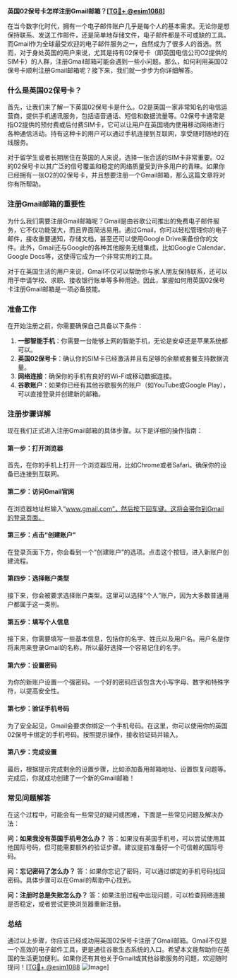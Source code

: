 **英国02保号卡怎样注册Gmail邮箱？[[TG💪+ @esim1088](https://t.me/s/esim1088)]**

在当今数字化时代，拥有一个电子邮件账户几乎是每个人的基本需求。无论你是想保持联系、发送工作邮件，还是简单地存储文件，电子邮件都是不可或缺的工具。而Gmail作为全球最受欢迎的电子邮件服务之一，自然成为了很多人的首选。然而，对于身处英国的用户来说，尤其是持有02保号卡（即英国电信公司O2提供的SIM卡）的人群，注册Gmail邮箱可能会遇到一些小问题。那么，如何利用英国02保号卡顺利注册Gmail邮箱呢？接下来，我们就一步步为你详细解答。

### 什么是英国02保号卡？

首先，让我们来了解一下英国02保号卡是什么。O2是英国一家非常知名的电信运营商，提供手机通讯服务，包括语音通话、短信和数据流量等。02保号卡通常是指O2提供的预付费或后付费SIM卡，它可以让用户在英国境内使用移动网络进行各种通信活动。持有这种卡的用户可以通过手机连接到互联网，享受随时随地的在线服务。

对于留学生或者长期居住在英国的人来说，选择一张合适的SIM卡非常重要。O2的02保号卡以其广泛的信号覆盖和稳定的网络质量受到许多用户的青睐。如果你已经拥有一张O2的02保号卡，并且想要注册一个Gmail邮箱，那么这篇文章将对你有所帮助。

### 注册Gmail邮箱的重要性

为什么我们需要注册Gmail邮箱呢？Gmail是由谷歌公司推出的免费电子邮件服务，它不仅功能强大，而且界面简洁易用。通过Gmail，你可以轻松管理你的电子邮件，接收重要通知，存储文档，甚至还可以使用Google Drive来备份你的文件。此外，Gmail还与Google的各种其他服务无缝集成，比如Google Calendar、Google Docs等，这使得它成为一个非常实用的工具。

对于在英国生活的用户来说，Gmail不仅可以帮助你与家人朋友保持联系，还可以用于申请学校、求职、接收银行账单等多种用途。因此，掌握如何用英国02保号卡注册Gmail邮箱是一项必备技能。

### 准备工作

在开始注册之前，你需要确保自己具备以下条件：

1. **一部智能手机**：你需要一台能够上网的智能手机，无论是安卓还是苹果系统都可以。
2. **英国02保号卡**：确认你的SIM卡已经激活并且有足够的余额或套餐支持数据流量。
3. **网络连接**：确保你的手机有良好的Wi-Fi或移动数据连接。
4. **谷歌账户**：如果你已经有其他谷歌服务的账户（如YouTube或Google Play），可以直接登录并创建新的邮箱。

### 注册步骤详解

现在我们正式进入注册Gmail邮箱的具体步骤。以下是详细的操作指南：

#### 第一步：打开浏览器
首先，在你的手机上打开一个浏览器应用，比如Chrome或者Safari。确保你的设备已连接到互联网。

#### 第二步：访问Gmail官网
在浏览器地址栏输入“www.gmail.com”，然后按下回车键。这将会带你到Gmail的登录页面。

#### 第三步：点击“创建账户”
在登录页面下方，你会看到一个“创建账户”的选项。点击这个按钮，进入新账户创建流程。

#### 第四步：选择账户类型
接下来，你会被要求选择账户类型。这里可以选择“个人”账户，因为大多数普通用户都属于这一类别。

#### 第五步：填写个人信息
接下来，你需要填写一些基本信息，包括你的名字、姓氏以及用户名。用户名是你将来用来登录Gmail的名称，所以最好选择一个容易记住的名字。

#### 第六步：设置密码
为你的新账户设置一个强密码。一个好的密码应该包含大小写字母、数字和特殊字符，以提高安全性。

#### 第七步：验证手机号码
为了安全起见，Gmail会要求你绑定一个手机号码。在这里，你可以使用你的英国02保号卡绑定的手机号码。按照提示操作，接收验证码并输入。

#### 第八步：完成设置
最后，根据提示完成剩余的设置步骤，比如添加备用邮箱地址、设置恢复问题等。完成后，你就成功创建了一个新的Gmail邮箱！

### 常见问题解答

在这个过程中，可能会有一些常见的疑问或困难，下面是一些常见问题及解决办法：

**问：如果我没有英国手机号怎么办？**
答：如果没有英国手机号，可以尝试使用其他国际号码，但可能需要额外的验证步骤。建议提前准备好一个可信赖的国际号码。

**问：忘记密码了怎么办？**
答：如果你忘记了密码，可以通过绑定的手机号码找回密码。具体步骤可以在Gmail的帮助中心找到。

**问：注册时总是失败怎么办？**
答：如果注册过程中出现问题，可以检查网络连接是否稳定，或者尝试更换浏览器重新注册。

### 总结

通过以上步骤，你应该已经成功用英国02保号卡注册了Gmail邮箱。Gmail不仅是一个高效的电子邮件工具，更是通往谷歌生态系统的入口。希望本文能帮助你在英国的生活更加便利。如果你还有其他关于Gmail或其他谷歌服务的问题，欢迎随时提问！[[TG💪+ @esim1088](https://t.me/s/esim1088) ![Image](https://i.postimg.cc/4NQfJmqS/Snipaste-2025-05-13-00-14-12.png)]